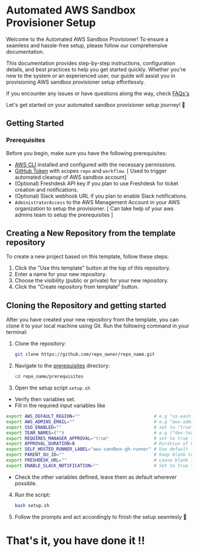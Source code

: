 # Automated AWS Sandbox Provisioner Setup

Welcome to the Automated AWS Sandbox Provisioner! To ensure a seamless and hassle-free setup, please follow our comprehensive documentation.

This documentation provides step-by-step instructions, configuration details, and best practices to help you get started quickly. Whether you're new to the system or an experienced user, our guide will assist you in provisioning AWS sandbox provisioner setup  effortlessly.

If you encounter any issues or have questions along the way, check [FAQs's](FAQ.md)


Let's get started on your automated sandbox provisioner setup journey! 🚀

## Getting Started

### Prerequisites

Before you begin, make sure you have the following prerequisites:

- [AWS CLI](https://aws.amazon.com/cli/) installed and configured with the necessary permissions.
- [GitHub Token](https://docs.github.com/en/authentication/keeping-your-account-and-data-secure/creating-a-personal-access-token) with scopes `repo` and `workflow`. [ Used to trigger automated cleanup of AWS sandbox account]
- (Optional) Freshdesk API key if you plan to use Freshdesk for ticket creation and notifications.
- (Optional) Slack webhook URL if you plan to enable Slack notifications.
- `AdministratorAccess` to the AWS Management Account in your AWS organization to setup the provisioner. [ Can take help of your aws admins team to setup the prerequisites ]

## Creating a New Repository from the template repository

To create a new project based on this template, follow these steps:

1. Click the "Use this template" button at the top of this repository.
2. Enter a name for your new repository.
3. Choose the visibility (public or private) for your new repository.
4. Click the "Create repository from template" button.

## Cloning the Repository and getting started
After you have created your new repository from the template, you can clone it to your local machine using Git. Run the following command in your terminal:

1. Clone the repository:
   ```bash
   git clone https://github.com/repo_owner/repo_name.git
   ```

2. Navigate to the [prerequisites](/prerequisites) directory:
   ```bash
   cd repo_name/prerequisites
   ```
3. Open the setup script `setup.sh`
- Verify then variables set.
- Fill in the required input variables like
```bash
export AWS_DEFAULT_REGION=""                            # e.g "us-east-1" Identity Center default region used by management account
export AWS_ADMINS_EMAIL=""                              # e.g "aws-admins@yourdomain.com" AWS admins DL required during sandbox account setup
export SSO_ENABLED=""                                   # set to "true" if your organization has SSO enabled and uses AWS IAM Identity center or set to false
export TEAM_NAMES=("")                                  # e.g ("dev-team" "qa-team" "devops-team") [ Please use the same syntax as example ]
export REQUIRES_MANAGER_APPROVAL="true"                 # set to true if approval is required for sandbox account of duration more than APPROVAL_DURATION hours duration
export APPROVAL_DURATION=8                              # Duration of hours of sandbox account request post which workflow requires manager's approval automatically.
export SELF_HOSTED_RUNNER_LABEL="aws-sandbox-gh-runner" # Use default label "aws-sandbox-gh-runner" to create and register a runner for the sandbox provisioner workflow. or else use already created runner by changing the label value.
export PARENT_OU_ID=""                                  # Keep blank to create the OUs under root in the organization by default.
export FRESHDESK_URL=""                                 # Leave blank if not applicable. In this case freshdesk APIs are used for ticket creation and updates. Provide freshdesk api url like 'https://your_freshdesk_domain.freshdesk.com'
export ENABLE_SLACK_NOTIFICATION=""                     # Set to true to enable slack notification in the workflows. Defaults to false
```
- Check the other variables defined, leave them as default wherever possible.
4. Run the script:
   ```bash
   bash setup.sh
   ```
5. Follow the prompts and act accordingly to finish the setup seamlesly 🚀

##
# That's it, you have done it !!